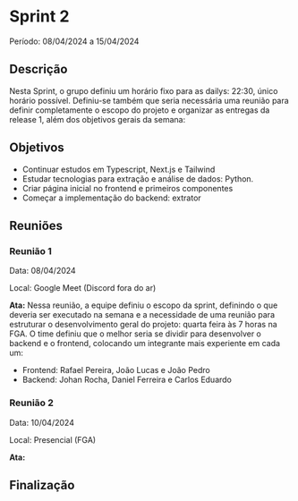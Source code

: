 # Sprint 2

Período: 08/04/2024 a 15/04/2024

## Descrição

Nesta Sprint, o grupo definiu um horário fixo para as dailys: 22:30, único horário possível. Definiu-se também que seria necessária uma reunião para definir completamente o escopo do projeto e organizar as entregas da release 1, além dos objetivos gerais da semana:


## Objetivos

- Continuar estudos em Typescript, Next.js e Tailwind
- Estudar tecnologias para extração e análise de dados: Python.
- Criar página inicial no frontend e primeiros componentes
- Começar a implementação do backend: extrator


## Reuniões

### Reunião 1

Data: 08/04/2024

Local: Google Meet (Discord fora do ar)

**Ata:**
Nessa reunião, a equipe definiu o escopo da sprint, definindo o que deveria ser executado na semana e a necessidade de uma reunião para estruturar o desenvolvimento geral do projeto: quarta feira às 7 horas na FGA.
O time definiu que o melhor seria se dividir para desenvolver o backend e o frontend, colocando um integrante mais experiente em cada um:

 - Frontend: Rafael Pereira, João Lucas e João Pedro
 - Backend: Johan Rocha, Daniel Ferreira e Carlos Eduardo


### Reunião 2

Data: 10/04/2024

Local: Presencial (FGA)

**Ata:**



## Finalização

